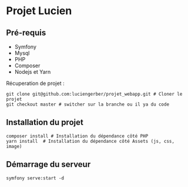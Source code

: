 # Projet Lucien

## Pré-requis
- Symfony
- Mysql
- PHP
- Composer
- Nodejs et Yarn 

Récuperation de projet : 

```shell
git clone git@github.com:luciengerber/projet_webapp.git # Cloner le projet
git checkout master # switcher sur la branche ou il ya du code
```

## Installation du projet

```shell 
composer install # Installation du dépendance côté PHP
yarn install  # Installation du dépendance côté Assets (js, css, image)
```

## Démarrage du serveur

```shell
symfony serve:start -d
```
